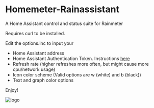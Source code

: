 # Homemeter-Rainassistant
A Home Assistant control and status suite for Rainmeter

Requires curl to be installed.

Edit the options.inc to input your 
* Home Assistant address
* Home Assistant Authentication Token. Instructions [here](https://www.home-assistant.io/docs/authentication/)
* Refresh rate (higher refreshes more often, but might cause more cpu/network usage)
* Icon color scheme (Valid options are w (white) and b (black))
* Text and graph color options


Enjoy!


![logo](https://avatars0.githubusercontent.com/u/70672161?s=400&u=4ca4991047f8a8cad1ca38c563594bc9334ef9f3&v=4)
